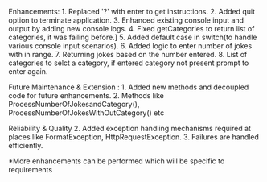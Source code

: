 Enhancements:
	1. Replaced '?' with enter to get instructions.
	2. Added quit option to terminate application.
	3. Enhanced existing console input and output by adding new console logs.
	4. Fixed getCategories to return list of categories, it was failing before.]
	5. Added default case in switch(to handle various console input scenarios).
	6. Added logic to enter number of jokes with in range.
	7. Returning jokes based on the number entered.
	8. List of categories to selct a category, if entered category not present prompt to enter again.

Future Maintenance & Extension :
	1. Added new methods and decoupled code for future enhancements.
	2. Methods like ProcessNumberOfJokesandCategory(), ProcessNumberOfJokesWithOutCategory() etc

 Reliability & Quality
	2. Added exception handling mechanisms required at places like FormatException, HttpRequestException.
	3. Failures are handled efficiently.

*More enhancements can be performed which will be specific to requirements